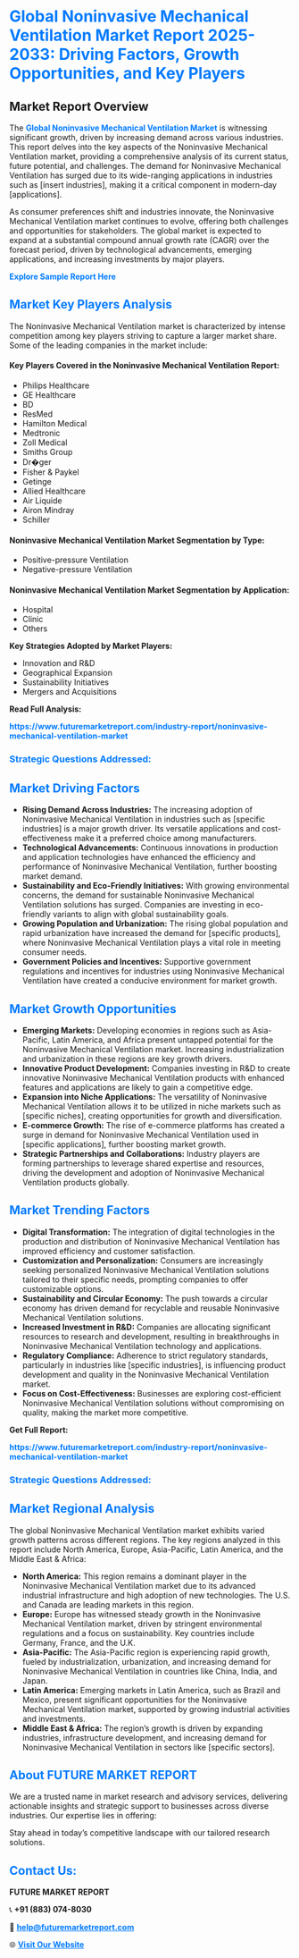 <h1 style="color: #007BFF;">Global Noninvasive Mechanical Ventilation Market Report 2025-2033: Driving Factors, Growth Opportunities, and Key Players</h1>

<section id="overview">
<h2>Market Report Overview</h2>
<p>The <a href="https://www.futuremarketreport.com/industry-report/noninvasive-mechanical-ventilation-market" style="color: #007BFF; text-decoration: none;"><strong>Global Noninvasive Mechanical Ventilation Market</strong></a> is witnessing significant growth, driven by increasing demand across various industries. This report delves into the key aspects of the Noninvasive Mechanical Ventilation market, providing a comprehensive analysis of its current status, future potential, and challenges. The demand for Noninvasive Mechanical Ventilation has surged due to its wide-ranging applications in industries such as [insert industries], making it a critical component in modern-day [applications].</p>
<p>As consumer preferences shift and industries innovate, the Noninvasive Mechanical Ventilation market continues to evolve, offering both challenges and opportunities for stakeholders. The global market is expected to expand at a substantial compound annual growth rate (CAGR) over the forecast period, driven by technological advancements, emerging applications, and increasing investments by major players.</p>
</section>

<section id="overview">
<p><a href="https://www.futuremarketreport.com/request-sample/reportId=79293" style="color: #007BFF; text-decoration: none;"><strong>Explore Sample Report Here</strong></a></p>
</section>

<section id="key-players">
<h2 style="color: #007BFF;">Market Key Players Analysis</h2>
<p>The Noninvasive Mechanical Ventilation market is characterized by intense competition among key players striving to capture a larger market share. Some of the leading companies in the market include:</p>
<h4>Key Players Covered in the Noninvasive Mechanical Ventilation Report:</h4>
<ul><li>Philips Healthcare</li><li>GE Healthcare</li><li>BD</li><li>ResMed</li><li>Hamilton Medical</li><li>Medtronic</li><li>Zoll Medical</li><li>Smiths Group</li><li>Dr�ger</li><li>Fisher &amp; Paykel</li><li>Getinge</li><li>Allied Healthcare</li><li>Air Liquide</li><li>Airon Mindray</li><li>Schiller</li></ul>
<h4>Noninvasive Mechanical Ventilation Market Segmentation by Type:</h4>
<ul><li>Positive-pressure Ventilation</li><li>Negative-pressure Ventilation</li></ul>

<h4>Noninvasive Mechanical Ventilation Market Segmentation by Application:</h4>
<ul><li>Hospital</li><li>Clinic</li><li>Others</li></ul>
<p><strong>Key Strategies Adopted by Market Players:</strong></p>
<ul>
<li>Innovation and R&D</li>
<li>Geographical Expansion</li>
<li>Sustainability Initiatives</li>
<li>Mergers and Acquisitions</li>
</ul>
</section>

<section>
<p><strong>Read Full Analysis: </strong></p><a href="https://www.futuremarketreport.com/industry-report/noninvasive-mechanical-ventilation-market" style="color: #007BFF; text-decoration: none;"><strong>https://www.futuremarketreport.com/industry-report/noninvasive-mechanical-ventilation-market</strong></a>
<h3 style="color: #007BFF;">Strategic Questions Addressed:</h3>
</section>

<section id="driving-factors">
<h2 style="color: #007BFF;">Market Driving Factors</h2>
<ul>
<li><strong>Rising Demand Across Industries:</strong> The increasing adoption of Noninvasive Mechanical Ventilation in industries such as [specific industries] is a major growth driver. Its versatile applications and cost-effectiveness make it a preferred choice among manufacturers.</li>
<li><strong>Technological Advancements:</strong> Continuous innovations in production and application technologies have enhanced the efficiency and performance of Noninvasive Mechanical Ventilation, further boosting market demand.</li>
<li><strong>Sustainability and Eco-Friendly Initiatives:</strong> With growing environmental concerns, the demand for sustainable Noninvasive Mechanical Ventilation solutions has surged. Companies are investing in eco-friendly variants to align with global sustainability goals.</li>
<li><strong>Growing Population and Urbanization:</strong> The rising global population and rapid urbanization have increased the demand for [specific products], where Noninvasive Mechanical Ventilation plays a vital role in meeting consumer needs.</li>
<li><strong>Government Policies and Incentives:</strong> Supportive government regulations and incentives for industries using Noninvasive Mechanical Ventilation have created a conducive environment for market growth.</li>
</ul>
</section>

<section id="growth-opportunities">
<h2 style="color: #007BFF;">Market Growth Opportunities</h2>
<ul>
<li><strong>Emerging Markets:</strong> Developing economies in regions such as Asia-Pacific, Latin America, and Africa present untapped potential for the Noninvasive Mechanical Ventilation market. Increasing industrialization and urbanization in these regions are key growth drivers.</li>
<li><strong>Innovative Product Development:</strong> Companies investing in R&D to create innovative Noninvasive Mechanical Ventilation products with enhanced features and applications are likely to gain a competitive edge.</li>
<li><strong>Expansion into Niche Applications:</strong> The versatility of Noninvasive Mechanical Ventilation allows it to be utilized in niche markets such as [specific niches], creating opportunities for growth and diversification.</li>
<li><strong>E-commerce Growth:</strong> The rise of e-commerce platforms has created a surge in demand for Noninvasive Mechanical Ventilation used in [specific applications], further boosting market growth.</li>
<li><strong>Strategic Partnerships and Collaborations:</strong> Industry players are forming partnerships to leverage shared expertise and resources, driving the development and adoption of Noninvasive Mechanical Ventilation products globally.</li>
</ul>
</section>

<section id="trending-factors">
<h2 style="color: #007BFF;">Market Trending Factors</h2>
<ul>
<li><strong>Digital Transformation:</strong> The integration of digital technologies in the production and distribution of Noninvasive Mechanical Ventilation has improved efficiency and customer satisfaction.</li>
<li><strong>Customization and Personalization:</strong> Consumers are increasingly seeking personalized Noninvasive Mechanical Ventilation solutions tailored to their specific needs, prompting companies to offer customizable options.</li>
<li><strong>Sustainability and Circular Economy:</strong> The push towards a circular economy has driven demand for recyclable and reusable Noninvasive Mechanical Ventilation solutions.</li>
<li><strong>Increased Investment in R&D:</strong> Companies are allocating significant resources to research and development, resulting in breakthroughs in Noninvasive Mechanical Ventilation technology and applications.</li>
<li><strong>Regulatory Compliance:</strong> Adherence to strict regulatory standards, particularly in industries like [specific industries], is influencing product development and quality in the Noninvasive Mechanical Ventilation market.</li>
<li><strong>Focus on Cost-Effectiveness:</strong> Businesses are exploring cost-efficient Noninvasive Mechanical Ventilation solutions without compromising on quality, making the market more competitive.</li>
</ul>
</section>

<section>
<p><strong>Get Full Report: </strong></p><a href="https://www.futuremarketreport.com/industry-report/noninvasive-mechanical-ventilation-market" style="color: #007BFF; text-decoration: none;"><strong>https://www.futuremarketreport.com/industry-report/noninvasive-mechanical-ventilation-market</strong></a>
<h3 style="color: #007BFF;">Strategic Questions Addressed:</h3>
</section>


<section id="regional-analysis">
<h2 style="color: #007BFF;">Market Regional Analysis</h2>
<p>The global Noninvasive Mechanical Ventilation market exhibits varied growth patterns across different regions. The key regions analyzed in this report include North America, Europe, Asia-Pacific, Latin America, and the Middle East & Africa:</p>
<ul>
<li><strong>North America:</strong> This region remains a dominant player in the Noninvasive Mechanical Ventilation market due to its advanced industrial infrastructure and high adoption of new technologies. The U.S. and Canada are leading markets in this region.</li>
<li><strong>Europe:</strong> Europe has witnessed steady growth in the Noninvasive Mechanical Ventilation market, driven by stringent environmental regulations and a focus on sustainability. Key countries include Germany, France, and the U.K.</li>
<li><strong>Asia-Pacific:</strong> The Asia-Pacific region is experiencing rapid growth, fueled by industrialization, urbanization, and increasing demand for Noninvasive Mechanical Ventilation in countries like China, India, and Japan.</li>
<li><strong>Latin America:</strong> Emerging markets in Latin America, such as Brazil and Mexico, present significant opportunities for the Noninvasive Mechanical Ventilation market, supported by growing industrial activities and investments.</li>
<li><strong>Middle East & Africa:</strong> The region’s growth is driven by expanding industries, infrastructure development, and increasing demand for Noninvasive Mechanical Ventilation in sectors like [specific sectors].</li>
</ul>
</section>

<footer>
<h2 style="color: #007BFF;">About FUTURE MARKET REPORT</h2>
<p>We are a trusted name in market research and advisory services, delivering actionable insights and strategic support to businesses across diverse industries. Our expertise lies in offering:</p>

<p>Stay ahead in today’s competitive landscape with our tailored research solutions.</p>

<h2 style="color: #007BFF;">Contact Us:</h2>
<p><strong>FUTURE MARKET REPORT</strong></p>
<p>📞 <strong>+91 (883) 074-8030</strong></p>
<p>📧 <strong><a href="mailto:help@futuremarketreport.com" style="color: #007BFF;">help@futuremarketreport.com</a></strong></p>
<p>🌐 <strong><a href="https://www.futuremarketreport.com/" style="color: #007BFF;">Visit Our Website</a></strong></p>
</footer>